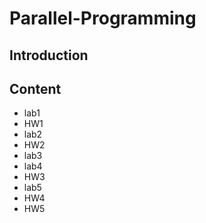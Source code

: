 # Parallel-Programming

## Introduction

## Content
- lab1
- HW1
- lab2
- HW2
- lab3
- lab4
- HW3
- lab5
- HW4
- HW5